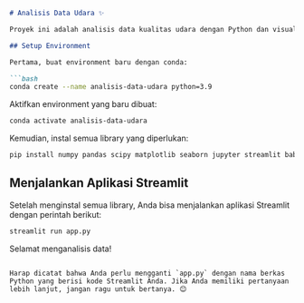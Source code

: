 ```markdown
# Analisis Data Udara ✨

Proyek ini adalah analisis data kualitas udara dengan Python dan visualisasi data dengan Streamlit.

## Setup Environment

Pertama, buat environment baru dengan conda:

```bash
conda create --name analisis-data-udara python=3.9
```

Aktifkan environment yang baru dibuat:

```bash
conda activate analisis-data-udara
```

Kemudian, instal semua library yang diperlukan:

```bash
pip install numpy pandas scipy matplotlib seaborn jupyter streamlit babel
```

## Menjalankan Aplikasi Streamlit

Setelah menginstal semua library, Anda bisa menjalankan aplikasi Streamlit dengan perintah berikut:

```bash
streamlit run app.py
```

Selamat menganalisis data!
```

Harap dicatat bahwa Anda perlu mengganti `app.py` dengan nama berkas Python yang berisi kode Streamlit Anda. Jika Anda memiliki pertanyaan lebih lanjut, jangan ragu untuk bertanya. 😊
